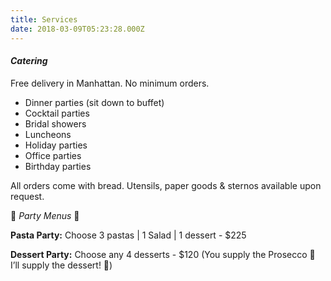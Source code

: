 ```yaml
---
title: Services
date: 2018-03-09T05:23:28.000Z
---
```

#### _Catering_

Free delivery in Manhattan. No minimum orders.

* Dinner parties (sit down to buffet)
* Cocktail parties
* Bridal showers
* Luncheons
* Holiday parties
* Office parties
* Birthday parties

All orders come with bread. Utensils, paper goods & sternos available upon request.

🎉 _Party Menus_ 🎈

**Pasta Party:** Choose 3 pastas | 1 Salad | 1 dessert - $225

**Dessert Party:** Choose any 4 desserts - $120
(You supply the Prosecco 🍾 I’ll supply the dessert! 🍰)
